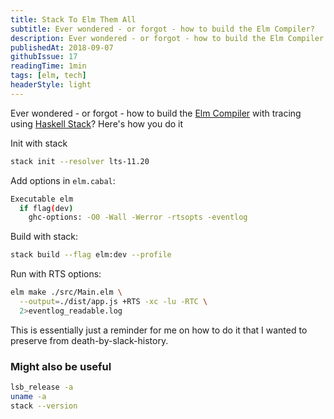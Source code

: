 ```yaml
---
title: Stack To Elm Them All
subtitle: Ever wondered - or forgot - how to build the Elm Compiler?
description: Ever wondered - or forgot - how to build the Elm Compiler with tracing using Haskell Stack?
publishedAt: 2018-09-07
githubIssue: 17
readingTime: 1min
tags: [elm, tech]
headerStyle: light
---
```


Ever wondered - or forgot - how to build the <a href="https://github.com/elm/compiler" target="_blank" rel="noopener noreferrer">Elm Compiler</a> with tracing using <a href="https://docs.haskellstack.org" target="_blank" rel="noopener noreferrer">Haskell Stack</a>? Here's how you do it

Init with stack

```bash
stack init --resolver lts-11.20
```

Add options in `elm.cabal`:

```bash
Executable elm
  if flag(dev)
    ghc-options: -O0 -Wall -Werror -rtsopts -eventlog
```

Build with stack:

```bash
stack build --flag elm:dev --profile
```

Run with RTS options:

```bash
elm make ./src/Main.elm \
  --output=./dist/app.js +RTS -xc -lu -RTC \
  2>eventlog_readable.log
```

This is essentially just a reminder for me on how to do it that I wanted to preserve from death-by-slack-history.

### Might also be useful

```bash
lsb_release -a
uname -a
stack --version
```

